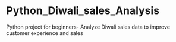 # Python_Diwali_sales_Analysis
Python project for beginners- Analyze Diwali sales data to improve customer experience and sales
